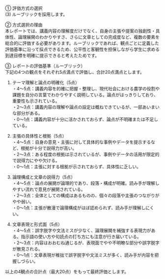 ① 評価方式の選択  
(3) ルーブリックを採用します。

② 方式選択の理由  
本レポートでは、講義内容の理解度だけでなく、自身の主張や提案の独創性・具体性、論理展開のわかりやすさ、さらに文章としての完成度など、複数の要素を総合的に評価する必要があります。ルーブリックであれば、観点ごとに定義した評価基準に沿って採点できるため、公平性と客観性を担保しながら学生に求める到達目標を明確に提示できると考えたためです。

③ レポートの評価基準（ルーブリック）  
下記の4つの観点をそれぞれ5点満点で評価し、合計20点満点とします。

1) テーマ理解と論点の明確化（5点）  
・4〜5点：講義内容を的確に把握・整理し、現代社会における農学の役割や課題を自分の言葉でわかりやすく説明している。論点がはっきりしており、重要性も示されている。  
・2〜3点：講義内容の理解や論点の設定は概ねできているが、一部あいまいな部分がある。  
・0〜1点：講義内容が十分に活かされておらず、論点が不明確または不足している。  

2) 主張の具体性と根拠（5点）  
・4〜5点：自身の意見・主張に対して具体的な事例やデータを提示するなど、根拠が十分で説得力が高い。  
・2〜3点：ある程度の根拠は示されているが、事例やデータの活用が限定的で説得力にやや欠ける。  
・0〜1点：主張に対する根拠が示されておらず、具体性に乏しい。  

3) 論理構成と文章の説得力（5点）  
・4〜5点：論点の展開が論理的であり、段落・構成が明確。読み手が理解しやすい流れで意見が展開されている。  
・2〜3点：全体としての構成はあるものの、個々の段落や主張のつながりがやや弱い。  
・0〜1点：主張が散漫で論理構成がほぼ認められず、読み手が理解しにくい。  

4) 文章表現と形式面（5点）  
・4〜5点：誤字脱字や文法ミスが少なく、論理展開を補強する表現力がある。指示語の使い方や句読点の打ち方にも注意が行き届いている。  
・2〜3点：内容はおおむね通じるが、表現面でやや不明瞭な部分や誤字脱字が散見される。  
・0〜1点：文章表現が稚拙で誤字脱字や文法ミスが多く、読み手が内容を把握しづらい。  

以上の4観点の合計点（最大20点）をもって最終評価とします。